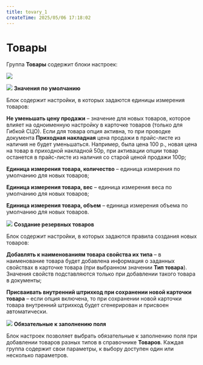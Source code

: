 ```yaml
---
title: tovary_1
createTime: 2025/05/06 17:18:02
---
```

# Товары
Группа **Товары** содержит блоки настроек:

![](image319.png)

![](image006.png) **Значения по умолчанию**

Блок содержит настройки, в которых задаются единицы измерения товаров:

**Не уменьшать цену продажи** – значение для новых товаров, которое влияет на одноименную настройку в карточке товаров (только для Гибкой СЦО). Если для товара опция активна, то при проводке документа **Приходная накладная** цена продажи в прайс-листе из наличия не будет уменьшаться. Например, была цена 100 р., новая цена на товар в приходной накладной 50р, при активации опции товар останется в прайс-листе из наличия со старой ценой продажи 100р;

**Единица измерения товара, количество** – единица измерения по умолчанию для новых товаров;

**Единица измерения товара, вес** – единица измерения веса по умолчанию для новых товаров;

**Единица измерения товара, объем** – единица измерения объема по умолчанию для новых товаров.

![](image008.png) **Создание резервных товаров**

Блок содержит настройки, в которых задаются правила создания новых товаров:

**Добавлять к наименованиям товара свойства их типа** – в наименование товара будет добавлена информация о заданных свойствах в карточке товара (при выбранном значении **Тип товара**). Значения свойств подставляются только при добавлении такого товара в документы;

**Присваивать внутренний штрихкод при сохранении новой карточки товара** – если опция включена, то при сохранении новой карточки товара внутренний штрихкод будет сгенерирован и присвоен автоматически.

![](image009.png) **Обязательные к заполнению поля**

Блок настроек позволяет выбрать обязательные к заполнению поля при добавлении товаров разных типов в справочнике **Товаров**. Каждая группа содержит свои параметры, к выбору доступен один или несколько параметров.



